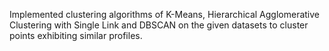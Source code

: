 Implemented clustering algorithms of K-Means, Hierarchical Agglomerative Clustering with Single Link and DBSCAN on the given datasets to cluster points exhibiting similar profiles.